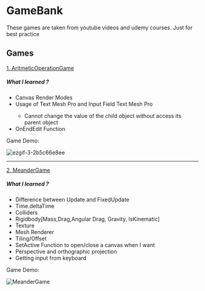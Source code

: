 # GameBank
These games are taken from youtube videos and udemy courses. Just for best practice 

## Games

<a href="https://github.com/rumeysalyk/GameBank/tree/main/AritmetikOperationGame/AritmeticOperationGame " target="_blank">1. AritmeticOperationGame</a>

<h5>What I learned ?</h5>

<ul>
 <li>Canvas Render Modes</li>
 <li>Usage of Text Mesh Pro and Input Field Text Mesh Pro</li>
    <ul>
      <li>Cannot change the value of the child object without access its parent object</li>
    </ul>
 <li>OnEndEdit Function</li>
</ul>

Game Demo:

![ezgif-3-2b5c66e8ee](https://user-images.githubusercontent.com/37456977/197381040-7bf314f1-de23-4421-8793-41a3a8573e8d.gif)
<br>
<hr>
<a href="https://github.com/rumeysalyk/GameBank/tree/main/MeanderGame/MeanderGame" target="_blank">2. MeanderGame</a>

<h5>What I learned ?</h5>

<ul>
 <li>Difference between Update and FixedUpdate</li>
 <li>Time.deltaTime</li>
 <li>Colliders</li>
 <li>Rigidbody[Mass,Drag,Angular Drag, Gravity, IsKinematic]</li>
 <li>Texture</li>
 <li>Mesh Renderer</li>
 <li>Tiling/Offset</li>
 <li>SetActive Function to open/close a canvas when I want</li>
 <li>Perspective and orthographic projection </li>
 <li>Getting input from keyboard</li>
</ul>

Game Demo:

![MeanderGame](https://user-images.githubusercontent.com/37456977/198748613-3360d225-8653-4f2d-a21b-e50d2a4e292a.gif)

